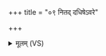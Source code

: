 +++
title = "०९ नितद् दधिषेऽवरे"

+++
<details><summary>मूलम् (VS)</summary>

नि तद्द॑धि॒षेऽव॑रे॒ परे॑ च॒ यस्मि॒न्नावि॒थाव॑सा दुरो॒णे। आ स्था॑पयत मा॒तरं॑ जिग॒त्नुमत॑ इन्वत॒ कर्व॑राणि॒ भूरि॑ ॥
</details>